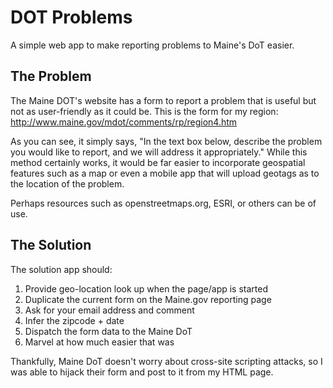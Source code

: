 DOT Problems
============

A simple web app to make reporting problems to Maine's DoT easier.

The Problem
-----------

The Maine DOT's website has a form to report a problem that is useful but not as user-friendly as it could be.  This is the form for my region: http://www.maine.gov/mdot/comments/rp/region4.htm  

As you can see, it simply says, "In the text box below, describe the problem you would like to report, and we will address it appropriately."  While this method certainly works, it would be far easier to incorporate geospatial features such as a map or even a mobile app that will upload geotags as to the location of the problem.  

Perhaps resources such as openstreetmaps.org, ESRI, or others can be of use. 

The Solution
-------------

The solution app should:

  1. Provide geo-location look up when the page/app is started
  2. Duplicate the current form on the Maine.gov reporting page
  3. Ask for your email address and comment
  4. Infer the zipcode + date
  5. Dispatch the form data to the Maine DoT
  6. Marvel at how much easier that was
 
Thankfully, Maine DoT doesn't worry about cross-site scripting attacks, so I
was able to hijack their form and post to it from my HTML page. 
